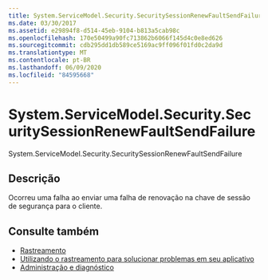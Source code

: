 ```yaml
---
title: System.ServiceModel.Security.SecuritySessionRenewFaultSendFailure
ms.date: 03/30/2017
ms.assetid: e29894f8-d514-45eb-9104-b813a5cab98c
ms.openlocfilehash: 170e50499a90fc713862b6066f145d4c0e8ed626
ms.sourcegitcommit: cdb295dd1db589ce5169ac9ff096f01fd0c2da9d
ms.translationtype: MT
ms.contentlocale: pt-BR
ms.lasthandoff: 06/09/2020
ms.locfileid: "84595668"
---
```

# <a name="systemservicemodelsecuritysecuritysessionrenewfaultsendfailure"></a>System.ServiceModel.Security.SecuritySessionRenewFaultSendFailure
System.ServiceModel.Security.SecuritySessionRenewFaultSendFailure  
  
## <a name="description"></a>Descrição  
 Ocorreu uma falha ao enviar uma falha de renovação na chave de sessão de segurança para o cliente.  
  
## <a name="see-also"></a>Consulte também

- [Rastreamento](index.md)
- [Utilizando o rastreamento para solucionar problemas em seu aplicativo](using-tracing-to-troubleshoot-your-application.md)
- [Administração e diagnóstico](../index.md)
